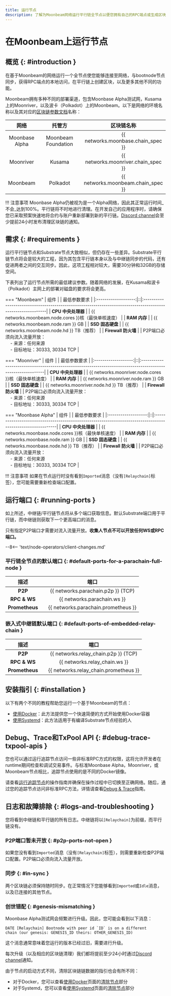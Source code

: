 ```yaml
---
title: 运行节点
description: 了解为Moonbeam网络运行平行链全节点以便您拥有自己的RPC端点或生成区块的所有必要细节。
---
```


# 在Moonbeam上运行节点

## 概览 {: #introduction }

在基于Moonbeam的网络运行一个全节点使您能够连接至网络，与bootnode节点同步，获得RPC端点的本地访问，在平行链上创建区块，以及更多其他不同的功能。

Moonbeam拥有多种不同的部署渠道，包含Moonbase Alpha测试网，Kusama上的Moonriver，以及波卡（Polkadot）上的Moonbeam。以下是网络的环境名称以及其对应的[区块链参数文档](https://substrate.dev/docs/en/knowledgebase/integrate/chain-spec)名称：

|      网络      |  |       托管方        |  |             区块链名称              |
|:--------------:|--|:-------------------:|--|:-----------------------------------:|
| Moonbase Alpha |  | Moonbeam Foundation |  | {{ networks.moonbase.chain_spec }}  |
|   Moonriver    |  |       Kusama        |  | {{ networks.moonriver.chain_spec }} |
|    Moonbeam    |  |      Polkadot       |  | {{ networks.moonbeam.chain_spec }}  |

!!! 注意事项
    Moonbase Alpha仍被视为是一个Alpha网络，因此其正常运行时间_不会_达到100%。平行链将不时地进行清理。在开发自己的应用程序时，请确保您已采取预案快速地将合约与账户重新部署到新的平行链。[Discord channel](https://discord.gg/PfpUATX)会至少提前24小时发布清理区块链的通知。

## 需求 {: #requirements }

运行平行链节点和Substrate节点大致相似，但仍存在一些差异。Substrate平行链节点将会是较大的工程，因为其包含平行链本身以及与中继链同步的代码，还有促进两者之间的交互同步。因此，这项工程相对较大，需要30分钟和32GB的存储空间。

下表列出了运行节点所需的最低建议参数。随着网络的发展，在Kusama和波卡（Polkadot）主网上的部署对磁盘的要求将会更高。

=== "Moonbeam"
    |        组件         |  | 最低参数要求                                                                                                |
    |:-------------------:|::|:------------------------------------------------------------------------------------------------------------|
    | **CPU 中央处理器**  |  | {{ networks.moonbeam.node.cores }}核（最快单核速度）                                                        |
    |    **RAM 内存**     |  | {{ networks.moonbeam.node.ram }} GB                                                                         |
    |  **SSD 固态硬盘**   |  | {{ networks.moonbeam.node.hd }} TB（推荐）                                                                  |
    | **Firewall 防火墙** |  | P2P端口必须向流入流量开放：<br>&nbsp; &nbsp; - 来源：任何来源<br>&nbsp; &nbsp; - 目标地址：30333, 30334 TCP |

=== "Moonriver"
    |        组件         |  | 最低参数要求                                                                                                |
    |:-------------------:|::|:------------------------------------------------------------------------------------------------------------|
    | **CPU 中央处理器**  |  | {{ networks.moonriver.node.cores }}核（最快单核速度）                                                       |
    |    **RAM 内存**     |  | {{ networks.moonriver.node.ram }} GB                                                                        |
    |  **SSD 固态硬盘**   |  | {{ networks.moonriver.node.hd }} TB（推荐）                                                                 |
    | **Firewall 防火墙** |  | P2P端口必须向流入流量开放：<br>&nbsp; &nbsp; - 来源：任何来源<br>&nbsp; &nbsp; - 目标地址：30333, 30334 TCP |

=== "Moonbase Alpha"
    |        组件         |  | 最低参数要求                                                                                                |
    |:-------------------:|::|:------------------------------------------------------------------------------------------------------------|
    | **CPU 中央处理器**  |  | {{ networks.moonbase.node.cores }}核（最快单核速度）                                                        |
    |    **RAM 内存**     |  | {{ networks.moonbase.node.ram }} GB                                                                         |
    |  **SSD 固态硬盘**   |  | {{ networks.moonbase.node.hd }} TB（推荐）                                                                  |
    | **Firewall 防火墙** |  | P2P端口必须向流入流量开放：<br>&nbsp; &nbsp; - 来源：任何来源<br>&nbsp; &nbsp; - 目标地址：30333, 30334 TCP |

!!! 注意事项
    如果在节点运行时没有看到`Imported`消息（没有`[Relaychain]`标签），您可能需要重新检查端口配置。

## 运行端口 {: #running-ports }

如上所述，中继链/平行链节点将从多个端口获取信息。默认Substrate端口用于平行链，而中继链则获取下一个更高端口的消息。

只有指定P2P端口才需要对流入流量开放。**收集人节点不可以开放任何WS或RPC端口。**

--8<-- 'text/node-operators/client-changes.md'

### 平行链全节点的默认端口 {: #default-ports-for-a-parachain-full-node }

|      描述      |  |                端口                 |
|:--------------:|--|:-----------------------------------:|
|    **P2P**     |  | {{ networks.parachain.p2p }} (TCP)  |
|  **RPC & WS**  |  |     {{ networks.parachain.ws }}     |
| **Prometheus** |  | {{ networks.parachain.prometheus }} |

### 嵌入式中继链默认端口 {: #default-ports-of-embedded-relay-chain }

|      描述      |  |                 端口                  |
|:--------------:|--|:-------------------------------------:|
|    **P2P**     |  | {{ networks.relay_chain.p2p }} (TCP)  |
|  **RPC & WS**  |  |     {{ networks.relay_chain.ws }}     |
| **Prometheus** |  | {{ networks.relay_chain.prometheus }} |

## 安装指引 {: #installation }

以下有两个不同的教程帮助您运行一个基于Moonbeam的节点：

- [使用Docker](/node-operators/networks/run-a-node/docker)：此方法提供您一个快速简便的方式开始使用Docker容器
- [使用Systemd](/node-operators/networks/run-a-node/systemd)：此方法适用于有编译Substrate节点经验的人

## Debug、Trace和TxPool API {: #debug-trace-txpool-apis }

您也可以通过运行追踪节点访问一些非标准RPC方式的权限，这将允许开发者在runtime期间检查和调试交易事件。与标准Moonbase Alpha，Moonriver，或Moonbeam节点相比，追踪节点使用的是不同的Docker镜像。

请查看[运行追踪节点](/builders/build/eth-api/debug-trace)的操作指南并确保在操作过程中已切换至正确网络。随后，通过您的追踪节点访问非标准RPC方法，详情请查看[Debug & Trace](/builders/tools/debug-trace)指南。

## 日志和故障排除 {: #logs-and-troubleshooting }

您将看到中继链和平行链的所有日志。中继链将以`[Relaychain]`为前缀，而平行链没有。

### P2P端口暂未开放 {: #p2p-ports-not-open }

如果您没有看到`Imported`消息（没有`[Relaychain]`标签），则需要重新检查P2P端口配置。P2P端口必须向流入流量开放。

### 同步 {: #in-sync }

两个区块链必须保持随时同步。在正常情况下您能够看到`Imported`或`Idle`消息，以及已连接的其他节点。

### 创世错配 {: #genesis-mismatching }

Moonbase Alpha测试网会频繁进行升级。因此，您可能会看到以下消息：

```text
DATE [Relaychain] Bootnode with peer id `ID` is on a different
chain (our genesis: GENESIS_ID theirs: OTHER_GENESIS_ID)
```

这个消息通常意味着您运行的版本已经过旧，需要进行升级。

每次升级（以及相应的区块链清理）我们都将提前至少24小时通过[Discord channel](https://discord.gg/PfpUATX)通知。

由于节点的启动方式不同，清除区块链链数据的指引也会有所不同：

  - 对于Docker，您可以查看[使用Docker](/node-operators/networks/run-a-node/docker)页面的[清除节点](/node-operators/networks/run-a-node/docker/#purge-your-node)部分
  - 对于Systemd，您可以查看[使用Systemd](/node-operators/networks/run-a-node/systemd)页面的[清除节点](/node-operators/networks/run-a-node/systemd/#purge-your-node)部分
